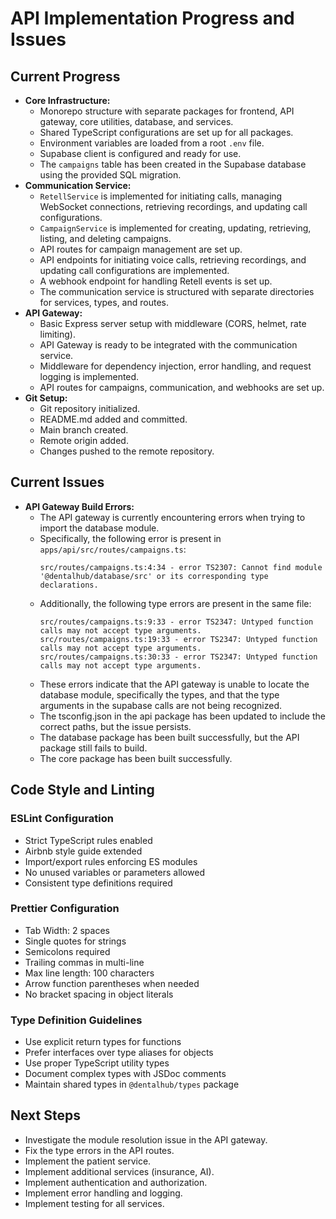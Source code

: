 # API Implementation Progress and Issues

## Current Progress

- **Core Infrastructure:**
  - Monorepo structure with separate packages for frontend, API gateway, core utilities, database, and services.
  - Shared TypeScript configurations are set up for all packages.
  - Environment variables are loaded from a root `.env` file.
  - Supabase client is configured and ready for use.
  - The `campaigns` table has been created in the Supabase database using the provided SQL migration.
- **Communication Service:**
  - `RetellService` is implemented for initiating calls, managing WebSocket connections, retrieving recordings, and updating call configurations.
  - `CampaignService` is implemented for creating, updating, retrieving, listing, and deleting campaigns.
  - API routes for campaign management are set up.
  - API endpoints for initiating voice calls, retrieving recordings, and updating call configurations are implemented.
  - A webhook endpoint for handling Retell events is set up.
  - The communication service is structured with separate directories for services, types, and routes.
- **API Gateway:**
  - Basic Express server setup with middleware (CORS, helmet, rate limiting).
  - API Gateway is ready to be integrated with the communication service.
  - Middleware for dependency injection, error handling, and request logging is implemented.
  - API routes for campaigns, communication, and webhooks are set up.
- **Git Setup:**
  - Git repository initialized.
  - README.md added and committed.
  - Main branch created.
  - Remote origin added.
  - Changes pushed to the remote repository.

## Current Issues

- **API Gateway Build Errors:**
  - The API gateway is currently encountering errors when trying to import the database module.
  - Specifically, the following error is present in `apps/api/src/routes/campaigns.ts`:
    ```
    src/routes/campaigns.ts:4:34 - error TS2307: Cannot find module '@dentalhub/database/src' or its corresponding type declarations.
    ```
  - Additionally, the following type errors are present in the same file:
    ```
    src/routes/campaigns.ts:9:33 - error TS2347: Untyped function calls may not accept type arguments.
    src/routes/campaigns.ts:19:33 - error TS2347: Untyped function calls may not accept type arguments.
    src/routes/campaigns.ts:30:33 - error TS2347: Untyped function calls may not accept type arguments.
    ```
  - These errors indicate that the API gateway is unable to locate the database module, specifically the types, and that the type arguments in the supabase calls are not being recognized.
  - The tsconfig.json in the api package has been updated to include the correct paths, but the issue persists.
  - The database package has been built successfully, but the API package still fails to build.
  - The core package has been built successfully.

## Code Style and Linting

### ESLint Configuration

- Strict TypeScript rules enabled
- Airbnb style guide extended
- Import/export rules enforcing ES modules
- No unused variables or parameters allowed
- Consistent type definitions required

### Prettier Configuration

- Tab Width: 2 spaces
- Single quotes for strings
- Semicolons required
- Trailing commas in multi-line
- Max line length: 100 characters
- Arrow function parentheses when needed
- No bracket spacing in object literals

### Type Definition Guidelines

- Use explicit return types for functions
- Prefer interfaces over type aliases for objects
- Use proper TypeScript utility types
- Document complex types with JSDoc comments
- Maintain shared types in `@dentalhub/types` package

## Next Steps

- Investigate the module resolution issue in the API gateway.
- Fix the type errors in the API routes.
- Implement the patient service.
- Implement additional services (insurance, AI).
- Implement authentication and authorization.
- Implement error handling and logging.
- Implement testing for all services.
